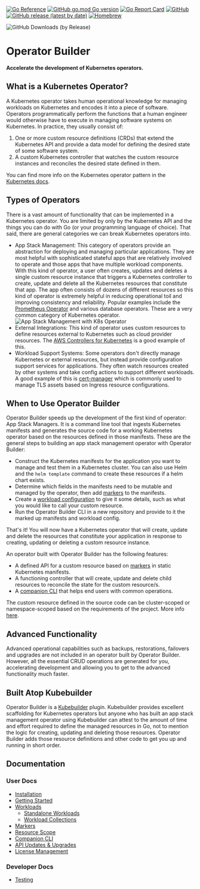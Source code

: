 [![Go Reference](https://pkg.go.dev/badge/github.com/nukleros/operator-builder.svg)](https://pkg.go.dev/github.com/nukleros/operator-builder)
[![GitHub go.mod Go version](https://img.shields.io/github/go-mod/go-version/nukleros/operator-builder)](https://golang.org/)
[![Go Report Card](https://goreportcard.com/badge/github.com/nukleros/operator-builder)](https://goreportcard.com/report/github.com/nukleros/operator-builder)
[![GitHub](https://img.shields.io/github/license/nukleros/operator-builder)](https://github.com/nukleros/operator-builder/blob/main/LICENSE)[![GitHub release (latest by date)](https://img.shields.io/github/v/release/nukleros/operator-builder)](https://github.com/nukleros/operator-builder/releases)
[![Homebrew](https://img.shields.io/badge/dynamic/json.svg?url=https://raw.githubusercontent.com/nukleros/homebrew-tap/master/Info/operator-builder.json&query=$.versions.stable&label=homebrew)](https://github.com/nukleros/operator-builder/releases)
<!---[![Get it from the Snap Store](https://badgen.net/snapcraft/v/operator-builder)](https://snapcraft.io/operator-builder)-->
![GitHub Downloads (by Release)](https://img.shields.io/github/downloads/nukleros/operator-builder/total.svg)

# Operator Builder

**Accelerate the development of Kubernetes operators.**

## What is a Kubernetes Operator?

A Kubernetes operator takes human operational knowledge for managing workloads
on Kubernetes and encodes it into a piece of software.  Operators programmatically
perform the functions that a human engineer would otherwise have to execute in
managing software systems on Kubernetes.  In practice, they usually consist of:

1. One or more custom resource definitions (CRDs) that extend the Kubernetes API
   and provide a data model for defining the desired state of some software
   system.
1. A custom Kubernetes controller that watches the custom resource instances and
   reconciles the desired state defined in them.

You can find more info on the Kubernetes operator pattern in the [Kubernetes
docs](https://kubernetes.io/docs/concepts/extend-kubernetes/operator/).

## Types of Operators

There is a vast amount of functionality that can be implemented in a Kubernetes
operator.  You are limited by only by the Kubernetes API and the things you can
do with Go (or your programming language of choice).  That said, there are
general categories we can break Kubernetes operators into.

* App Stack Management:  This category of operators provide an abstraction for
  deploying and managing particular applications.  They are most helpful with
  sophisticated stateful apps that are relatively involved to operate and those
  apps that have multiple workload components.  With this kind of operator, a
  user often creates, updates and deletes a single custom resource instance that
  triggers a Kubernetes controller to create, update and delete all the
  Kubernetes resources that constitute that app.  The app often consists of
  dozens of different resources so this kind of operator is extremely helpful
  in reducing operational toil and improving consistency and reliability.
  Popular examples include the [Prometheus Operator](
  https://github.com/prometheus-operator/prometheus-operator) and
  various database operators.  These are a very common category of Kubernetes
  operator.
  ![App Stack Management with K8s
  Operator](docs/images/KubernetesOperatorAppStackManagement.png)
* External Integrations:  This kind of operator uses custom resources to define
  resources external to Kubernetes such as cloud provider resources.  The [AWS
  Controllers for Kubernetes](https://github.com/aws-controllers-k8s/community)
  is a good example of this.
* Workload Support Systems:  Some operators don't directly manage Kubernetes or
  external resources, but instead provide configuration support services for
  applications.  They often watch resources created by other systems and take
  config actions to support different workloads.  A good example of this is
  [cert-manager](https://cert-manager.io/) which is commonly used to manage TLS
  assets based on Ingress resource configurations.

## When to Use Operator Builder

Operator Builder speeds up the development of the first kind of operator:
App Stack Managers.  It is a command line tool that ingests Kubernetes manifests
and generates the source code for a working Kubernetes operator based on the
resources defined in those manifests.  These are the general steps to
building an app stack management operator with Operator Builder:

* Construct the Kubernetes manifests for the application you want to manage and
  test them in a Kubernetes cluster.  You can also use Helm and the `helm template`
  command to create these resources if a helm chart exists.
* Determine which fields in the manifests need to be mutable and managed by the
  operator, then add [markers](docs/markers.md) to the manifests.
* Create a [workload configuration](docs/workloads.md) to give it some details,
  such as what you would like to call your custom resource.
* Run the Operator Builder CLI in a new repository and provide to it the marked
  up manifests and workload config.

That's it!  You will now have a Kubernetes operator that will create, update and
delete the resources that constitute your application in response to creating,
updating or deleting a custom resource instance.

An operator built with Operator Builder has the following features:

* A defined API for a custom resource based on [markers](docs/markers.md) in
  static Kubernetes manifests.
* A functioning controller that will create, update and delete child resources
  to reconcile the state for the custom resource/s.
* A [companion CLI](docs/companion-cli.md) that helps end users with common
  operations.

The custom resource defined in the source code can be cluster-scoped or
namespace-scoped based on the requirements of the project.  More info
[here](docs/resource-scope.md).

## Advanced Functionality

Advanced operational capabilities such as backups, restorations, failovers and
upgrades are not included in an operator built by Operator Builder.  However,
all the essential CRUD operations are generated for you, accelerating
development and allowing you to get to the advanced functionality much faster.

## Built Atop Kubebuilder

Operator Builder is a [Kubebuilder](https://github.com/kubernetes-sigs/kubebuilder)
plugin.  Kubebuilder provides excellent scaffolding for Kubernetes operators but
anyone who has built an app stack management operator using Kubebuilder can
attest to the amount of time and effort required to define the managed resources
in Go, not to mention the logic for creating, updating and deleting those resources.
Operator Builder adds those resource definitions and other code to get you up
and running in short order.

## Documentation

### User Docs

* [Installation](docs/installation.md)
* [Getting Started](docs/getting-started.md)
* [Workloads](docs/workloads.md)
    * [Standalone Workloads](docs/standalone-workloads.md)
    * [Workload Collections](docs/workload-collections.md)
* [Markers](docs/markers.md)
* [Resource Scope](docs/resource-scope.md)
* [Companion CLI](docs/companion-cli.md)
* [API Updates & Upgrades](docs/api-updates-upgrades.md)
* [License Management](docs/license.md)

### Developer Docs

* [Testing](docs/testing.md)

